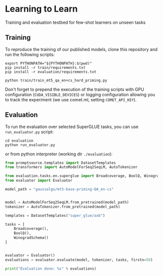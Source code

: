 # Learning to Learn
Training and evaluation testbed for few-shot learners on unseen tasks

## Training

To reproduce the training of our published models, clone this repository and run the following scripts:

```shell
export PYTHONPATH="${PYTHONPATH}:$(pwd)"
pip install -r train/requirements.txt
pip install -r evaluation/requirements.txt

python train/train_mt5_qa_en+cs_hard_priming.py
```
Don't forget to prepend the execution of the training scripts with GPU configuration (`CUDA_VISIBLE_DEVICES`) or logging configuration allowing you to track the experiment (we use comet.ml, setting `COMET_API_KEY`).

## Evaluation

To run the evaluation over selected SuperGLUE tasks, you can use `run_evaluator.py` script:

```shell
cd evaluation
python run_evaluator.py
```
or from python interpreter (working dir `./evaluation`):
```python
from promptsource.templates import DatasetTemplates
from transformers import AutoModelForSeq2SeqLM, AutoTokenizer

from evaluation.tasks.en.superglue import Broadcoverage, BoolQ, WinogradSchema
from evaluator import Evaluator

model_path = "gaussalgo/mt5-base-priming-QA_en-cs"


model = AutoModelForSeq2SeqLM.from_pretrained(model_path)
tokenizer = AutoTokenizer.from_pretrained(model_path)

templates = DatasetTemplates("super_glue/axb")

tasks = [
    Broadcoverage(),
    BoolQ(),
    WinogradSchema()
]


evaluator = Evaluator()
evaluations = evaluator.evaluate(model, tokenizer, tasks, firstn=50)

print("Evaluation done: %s" % evaluations)
```
